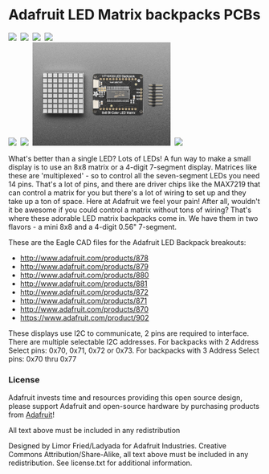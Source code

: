 # Adafruit LED Matrix backpacks PCBs

<a href="http://www.adafruit.com/products/878"><img src="assets/878.jpg?raw=true" width="200px"></a>&nbsp; 
<a href="http://www.adafruit.com/products/879"><img src="assets/879.jpg?raw=true" width="200px"></a>&nbsp; 
<a href="http://www.adafruit.com/products/880"><img src="assets/880.jpg?raw=true" width="200px"></a>&nbsp; 
<a href="http://www.adafruit.com/products/881"><img src="assets/881.jpg?raw=true" width="200px"></a><br />
<a href="http://www.adafruit.com/products/872"><img src="assets/872.jpg?raw=true" width="275px"></a>&nbsp; 
<a href="http://www.adafruit.com/products/871"><img src="assets/871.jpg?raw=true" width="275px"></a>&nbsp; 
<a href="http://www.adafruit.com/products/902"><img src="assets/902-08.jpg?raw=true" width="275px"></a>&nbsp; 
<a href="http://www.adafruit.com/products/870"><img src="assets/870.jpg?raw=true" width="275px"></a><br />

What's better than a single LED? Lots of LEDs! A fun way to make a small display is to use an 8x8 matrix or a 4-digit 7-segment display. Matrices like these are 'multiplexed' - so to control all the seven-segment LEDs you need 14 pins. That's a lot of pins, and there are driver chips like the MAX7219 that can control a matrix for you but there's a lot of wiring to set up and they take up a ton of space. Here at Adafruit we feel your pain! After all, wouldn't it be awesome if you could control a matrix without tons of wiring? That's where these adorable LED matrix backpacks come in. We have them in two flavors - a mini 8x8 and a 4-digit 0.56" 7-segment. 

These are the Eagle CAD files for the Adafruit LED Backpack breakouts:
- http://www.adafruit.com/products/878
- http://www.adafruit.com/products/879
- http://www.adafruit.com/products/880
- http://www.adafruit.com/products/881
- http://www.adafruit.com/products/872
- http://www.adafruit.com/products/871
- http://www.adafruit.com/products/870
- https://www.adafruit.com/product/902

These displays use I2C to communicate, 2 pins are required to 
interface. There are multiple selectable I2C addresses. For backpacks 
with 2 Address Select pins: 0x70, 0x71, 0x72 or 0x73. For backpacks 
with 3 Address Select pins: 0x70 thru 0x77

### License

Adafruit invests time and resources providing this open source design, please support Adafruit and open-source hardware by purchasing products from [Adafruit](https://www.adafruit.com)!

All text above must be included in any redistribution

Designed by Limor Fried/Ladyada for Adafruit Industries.
Creative Commons Attribution/Share-Alike, all text above must be included in any redistribution. 
See license.txt for additional information.
